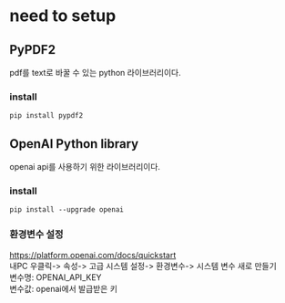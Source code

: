 # need to setup
## PyPDF2
pdf를 text로 바꿀 수 있는 python 라이브러리이다.  
### install
```
pip install pypdf2
```
## OpenAI Python library
openai api를 사용하기 위한 라이브러리이다.
### install
```
pip install --upgrade openai
```
### 환경변수 설정
https://platform.openai.com/docs/quickstart  
내PC 우클릭-> 속성-> 고급 시스템 설정-> 환경변수-> 시스템 변수 새로 만들기  
변수명: OPENAI_API_KEY  
변수값: openai에서 발급받은 키  
